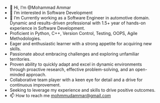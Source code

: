 - 👋 Hi, I’m @Mohammad Ammar
- 👀 I’m interested in Software Development
- 🌱 I’m Currently working as a Software Engineer in automotive domain. Dynamic and results-driven professional with 1.5+ year of hands-on experience in Software Development.
- Proficient in Python, C++, Version Control, Testing, OOPS, Agile Methodologies.
- Eager and enthusiastic learner with a strong appetite for acquiring new skills.
- Passionate about embracing challenges and exploring unfamiliar territories.
- Proven ability to quickly adapt and excel in dynamic environments through proactive research, effective problem-solving, and an open-minded approach.
- Collaborative team player with a keen eye for detail and a drive for continuous improvement.
- Seeking to leverage my experience and skills to drive positive outcomes.
- 📫 How to reach me mohmmudammar@gmail.com

<!---
Mohammad-Ammar-Shaikh/Mohammad-Ammar-Shaikh is a ✨ special ✨ repository because its `README.md` (this file) appears on your GitHub profile.
You can click the Preview link to take a look at your changes.
--->
